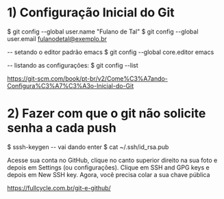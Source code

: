 # 1) Configuração Inicial do Git
$ git config --global user.name "Fulano de Tal"
$ git config --global user.email fulanodetal@exemplo.br

-- setando o editor padrão emacs
$ git config --global core.editor emacs 

-- listando as configurações:
$ git config --list

https://git-scm.com/book/pt-br/v2/Come%C3%A7ando-Configura%C3%A7%C3%A3o-Inicial-do-Git



# 2)  Fazer com que o git não solicite senha a cada push
$ sssh-keygen -- vai dando enter
$ cat ~/.ssh/id_rsa.pub

Acesse sua conta no GitHub, clique no canto superior direito na sua foto e depois em Settings (ou configurações).
Clique em SSH and GPG keys e depois em New SSH key.
Agora, você precisa colar a sua chave pública

https://fullcycle.com.br/git-e-github/


